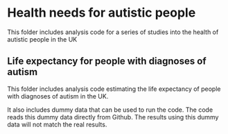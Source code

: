 # Health needs for autistic people

This folder includes analysis code for a series of studies into the health of autistic people in the UK

## Life expectancy for people with diagnoses of autism

This folder includes analysis code estimating the life expectancy of people with diagnoses of autism in the UK.

It also includes dummy data that can be used to run the code. The code reads this dummy data directly from Github. The results using this dummy data will not match the real results.
